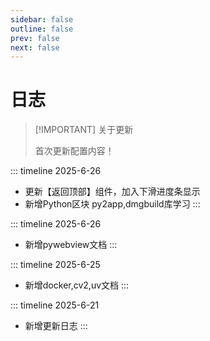 ```yaml
---
sidebar: false
outline: false
prev: false
next: false
---
```


# 日志

> [!IMPORTANT] 关于更新
>
> 首次更新配置内容！
>

::: timeline 2025-6-26

- 更新【返回顶部】组件，加入下滑进度条显示
- 新增Python区块 py2app,dmgbuild库学习
  :::

::: timeline 2025-6-26

- 新增pywebview文档
  :::

::: timeline 2025-6-25

- 新增docker,cv2,uv文档
  :::

::: timeline 2025-6-21

- 新增更新日志
  :::
